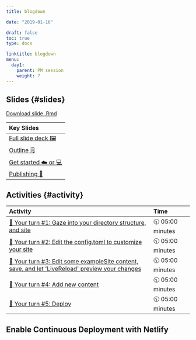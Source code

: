 ```yaml
---
title: blogdown

date: "2019-01-16"

draft: false
toc: true
type: docs

linktitle: blogdown
menu:
  day1:
    parent: PM session
    weight: 7
---
```





## Slides {#slides}

[Download slide .Rmd](../../../slides/blogdown.Rmd)

<table class="table table-hover table-condensed" style="margin-left: auto; margin-right: auto;">
 <thead>
  <tr>
   <th style="text-align:left;"> Key Slides </th>
  </tr>
 </thead>
<tbody>
  <tr>
   <td style="text-align:left;"> <a href="../../../slides/blogdown.html#1" style="     ">Full slide deck 🖼</a> </td>
  </tr>
  <tr>
   <td style="text-align:left;"> <a href="../../../slides/blogdown.html#outline" style="     ">Outline 🗒</a> </td>
  </tr>
  <tr>
   <td style="text-align:left;"> <a href="../../../slides/blogdown.html#start" style="     ">Get started ☁️ or 💻</a> </td>
  </tr>
  <tr>
   <td style="text-align:left;"> <a href="../../../slides/blogdown.html#publish" style="     ">Publishing 🚀</a> </td>
  </tr>
</tbody>
</table>


## Activities {#activity}


<table class="table table-hover table-condensed" style="margin-left: auto; margin-right: auto;">
 <thead>
  <tr>
   <th style="text-align:left;"> Activity </th>
   <th style="text-align:left;"> Time </th>
  </tr>
 </thead>
<tbody>
  <tr>
   <td style="text-align:left;"> <a href="../../../slides/blogdown.html#yourturn-1" style="     ">📩 Your turn #1: Gaze into your directory structure, and site</a> </td>
   <td style="text-align:left;"> 🕥 05:00 minutes </td>
  </tr>
  <tr>
   <td style="text-align:left;"> <a href="../../../slides/blogdown.html#yourturn-2" style="     ">📩 Your turn #2: Edit the config.toml to customize your site</a> </td>
   <td style="text-align:left;"> 🕥 05:00 minutes </td>
  </tr>
  <tr>
   <td style="text-align:left;"> <a href="../../../slides/blogdown.html#yourturn-3" style="     ">📩 Your turn #3: Edit some exampleSite content, save, and let 'LiveReload' preview your changes</a> </td>
   <td style="text-align:left;"> 🕥 05:00 minutes </td>
  </tr>
  <tr>
   <td style="text-align:left;"> <a href="../../../slides/blogdown.html#yourturn-4" style="     ">📩 Your turn #4: Add new content</a> </td>
   <td style="text-align:left;"> 🕥 05:00 minutes </td>
  </tr>
  <tr>
   <td style="text-align:left;"> <a href="../../../slides/blogdown.html#yourturn-5" style="     ">📩 Your turn #5: Deploy</a> </td>
   <td style="text-align:left;"> 🕥 05:00 minutes </td>
  </tr>
</tbody>
</table>

## Enable Continuous Deployment with Netlify

